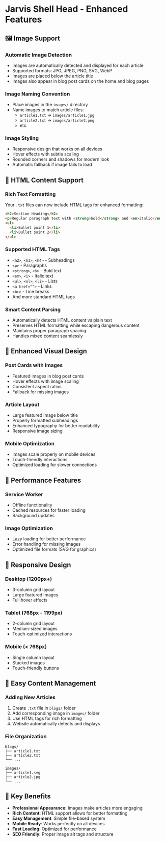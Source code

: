 # Jarvis Shell Head - Enhanced Features

## 🖼️ Image Support

### Automatic Image Detection
- Images are automatically detected and displayed for each article
- Supported formats: JPG, JPEG, PNG, SVG, WebP
- Images are placed below the article title
- Images also appear in blog post cards on the home and blog pages

### Image Naming Convention
- Place images in the `images/` directory
- Name images to match article files:
  - `article1.txt` → `images/article1.jpg`
  - `article2.txt` → `images/article2.png`
  - etc.

### Image Styling
- Responsive design that works on all devices
- Hover effects with subtle scaling
- Rounded corners and shadows for modern look
- Automatic fallback if image fails to load

## 📝 HTML Content Support

### Rich Text Formatting
Your `.txt` files can now include HTML tags for enhanced formatting:

```html
<h2>Section Heading</h2>
<p>Regular paragraph text with <strong>bold</strong> and <em>italic</em> emphasis.</p>
<ul>
  <li>Bullet point 1</li>
  <li>Bullet point 2</li>
</ul>
```

### Supported HTML Tags
- `<h2>`, `<h3>`, `<h4>` - Subheadings
- `<p>` - Paragraphs
- `<strong>`, `<b>` - Bold text
- `<em>`, `<i>` - Italic text
- `<ul>`, `<ol>`, `<li>` - Lists
- `<a href="">` - Links
- `<br>` - Line breaks
- And more standard HTML tags

### Smart Content Parsing
- Automatically detects HTML content vs plain text
- Preserves HTML formatting while escaping dangerous content
- Maintains proper paragraph spacing
- Handles mixed content seamlessly

## 🎨 Enhanced Visual Design

### Post Cards with Images
- Featured images in blog post cards
- Hover effects with image scaling
- Consistent aspect ratios
- Fallback for missing images

### Article Layout
- Large featured image below title
- Properly formatted subheadings
- Enhanced typography for better readability
- Responsive image sizing

### Mobile Optimization
- Images scale properly on mobile devices
- Touch-friendly interactions
- Optimized loading for slower connections

## 🚀 Performance Features

### Service Worker
- Offline functionality
- Cached resources for faster loading
- Background updates

### Image Optimization
- Lazy loading for better performance
- Error handling for missing images
- Optimized file formats (SVG for graphics)

## 📱 Responsive Design

### Desktop (1200px+)
- 3-column grid layout
- Large featured images
- Full hover effects

### Tablet (768px - 1199px)
- 2-column grid layout
- Medium-sized images
- Touch-optimized interactions

### Mobile (< 768px)
- Single column layout
- Stacked images
- Touch-friendly buttons

## 🔧 Easy Content Management

### Adding New Articles
1. Create `.txt` file in `blogs/` folder
2. Add corresponding image in `images/` folder
3. Use HTML tags for rich formatting
4. Website automatically detects and displays

### File Organization
```
blogs/
├── article1.txt
├── article2.txt
└── ...

images/
├── article1.svg
├── article2.jpg
└── ...
```

## 🌟 Key Benefits

- **Professional Appearance**: Images make articles more engaging
- **Rich Content**: HTML support allows for better formatting
- **Easy Management**: Simple file-based system
- **Mobile Ready**: Works perfectly on all devices
- **Fast Loading**: Optimized for performance
- **SEO Friendly**: Proper image alt tags and structure
